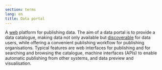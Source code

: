 ```yaml
---
section: terms
lang: en
title: Data portal
---
```


A [web](../web/) platform for publishing data. The aim of a data portal is to provide a data catalogue, making data not only available but [discoverable](../discoverable/) for data users, while offering a convenient publishing workflow for publishing organisations. Typical features are web interfaces for publishing and for searching and browsing the catalogue, machine interfaces (APIs) to enable automatic publishing from other systems, and data preview and visualisation. 
